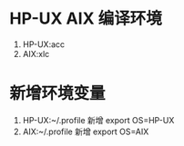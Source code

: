 # HP-UX AIX 编译环境

1. HP-UX:acc
2. AIX:xlc

# 新增环境变量

1. HP-UX:~/.profile 新增 export OS=HP-UX
1. AIX:~/.profile 新增 export OS=AIX
